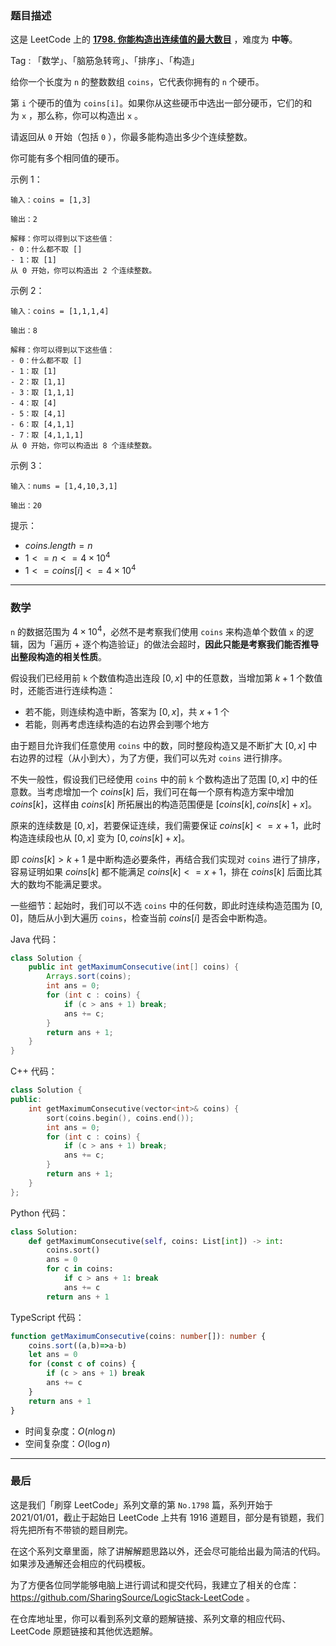 ### 题目描述

这是 LeetCode 上的 **[1798. 你能构造出连续值的最大数目](https://leetcode.cn/problems/maximum-number-of-consecutive-values-you-can-make/solutions/2607482/gong-shui-san-xie-shu-xue-lei-gou-zao-ti-wf47/)** ，难度为 **中等**。

Tag : 「数学」、「脑筋急转弯」、「排序」、「构造」



给你一个长度为 `n` 的整数数组 `coins`，它代表你拥有的 `n` 个硬币。

第 `i` 个硬币的值为 `coins[i]`。如果你从这些硬币中选出一部分硬币，它们的和为 `x` ，那么称，你可以构造出 `x` 。

请返回从 `0` 开始（包括 `0` ），你最多能构造出多少个连续整数。

你可能有多个相同值的硬币。

示例 1：
```
输入：coins = [1,3]

输出：2

解释：你可以得到以下这些值：
- 0：什么都不取 []
- 1：取 [1]
从 0 开始，你可以构造出 2 个连续整数。
```
示例 2：
```
输入：coins = [1,1,1,4]

输出：8

解释：你可以得到以下这些值：
- 0：什么都不取 []
- 1：取 [1]
- 2：取 [1,1]
- 3：取 [1,1,1]
- 4：取 [4]
- 5：取 [4,1]
- 6：取 [4,1,1]
- 7：取 [4,1,1,1]
从 0 开始，你可以构造出 8 个连续整数。
```
示例 3：
```
输入：nums = [1,4,10,3,1]

输出：20
```

提示：
* $coins.length = n$
* $1 <= n <= 4 \times 10^4$
* $1 <= coins[i] <= 4 \times 10^4$

---

### 数学

`n` 的数据范围为 $4 \times 10^4$，必然不是考察我们使用 `coins` 来构造单个数值 `x` 的逻辑，因为「遍历 + 逐个构造验证」的做法会超时，**因此只能是考察我们能否推导出整段构造的相关性质**。

假设我们已经用前 `k` 个数值构造出连段 $[0, x]$ 中的任意数，当增加第 $k + 1$ 个数值时，还能否进行连续构造：

* 若不能，则连续构造中断，答案为 $[0, x]$，共 $x + 1$ 个
* 若能，则再考虑连续构造的右边界会到哪个地方

由于题目允许我们任意使用 `coins` 中的数，同时整段构造又是不断扩大 $[0, x]$ 中右边界的过程（从小到大），为了方便，我们可以先对 `coins` 进行排序。

不失一般性，假设我们已经使用 `coins` 中的前  `k` 个数构造出了范围 $[0, x]$ 中的任意数。当考虑增加一个 $coins[k]$ 后，我们可在每一个原有构造方案中增加 $coins[k]$，这样由 $coins[k]$ 所拓展出的构造范围便是 $[coins[k], coins[k] + x]$。

原来的连续数是 $[0, x]$，若要保证连续，我们需要保证 $coins[k] <= x + 1$，此时构造连续段也从 $[0, x]$ 变为 $[0, coins[k] + x]$。

即 $coins[k] > k + 1$ 是中断构造必要条件，再结合我们实现对 `coins` 进行了排序，容易证明如果 $coins[k]$ 都不能满足 $coins[k] <= x + 1$，排在 $coins[k]$ 后面比其大的数均不能满足要求。

一些细节：起始时，我们可以不选 `coins` 中的任何数，即此时连续构造范围为 $[0, 0]$，随后从小到大遍历 `coins`，检查当前 $coins[i]$ 是否会中断构造。

Java 代码：
```Java
class Solution {
    public int getMaximumConsecutive(int[] coins) {
        Arrays.sort(coins);
        int ans = 0;
        for (int c : coins) {
            if (c > ans + 1) break;
            ans += c;
        }
        return ans + 1;
    }
}
```
C++ 代码：
```C++
class Solution {
public:
    int getMaximumConsecutive(vector<int>& coins) {
        sort(coins.begin(), coins.end());
        int ans = 0;
        for (int c : coins) {
            if (c > ans + 1) break;
            ans += c;
        }
        return ans + 1;
    }
};
```
Python 代码：
```Python
class Solution:
    def getMaximumConsecutive(self, coins: List[int]) -> int:
        coins.sort()
        ans = 0
        for c in coins:
            if c > ans + 1: break
            ans += c
        return ans + 1
```
TypeScript 代码：
```TypeScript
function getMaximumConsecutive(coins: number[]): number {
    coins.sort((a,b)=>a-b)
    let ans = 0
    for (const c of coins) {
        if (c > ans + 1) break
        ans += c
    }
    return ans + 1
}
```
* 时间复杂度：$O(n\log{n})$
* 空间复杂度：$O(\log{n})$

---

### 最后

这是我们「刷穿 LeetCode」系列文章的第 `No.1798` 篇，系列开始于 2021/01/01，截止于起始日 LeetCode 上共有 1916 道题目，部分是有锁题，我们将先把所有不带锁的题目刷完。

在这个系列文章里面，除了讲解解题思路以外，还会尽可能给出最为简洁的代码。如果涉及通解还会相应的代码模板。

为了方便各位同学能够电脑上进行调试和提交代码，我建立了相关的仓库：https://github.com/SharingSource/LogicStack-LeetCode 。

在仓库地址里，你可以看到系列文章的题解链接、系列文章的相应代码、LeetCode 原题链接和其他优选题解。

